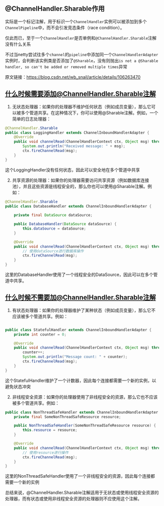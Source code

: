## @ChannelHandler.Sharable作用

实际是一个标记注解，用于标识一个`ChannelHandler`实例可以被添加到多个`ChannelPipeline`中，而不会引发竞态条件（race condition）。

仅此而已，至于一个`ChannelHandler`是否单例和`@ChannelHandler.Sharable`注解没有什么关系

不过当netty尝试往多个`channel`的`pipeline`中添加同一个`ChannelHandlerAdapter`实例时，会判断该实例类是否添加了`@Sharable`，没有则抛出`is not a @Sharable handler, so can't be added or removed multiple times`异常


原文链接：https://blog.csdn.net/wb_snail/article/details/106263470

## 什么时候需要添加@ChannelHandler.Sharable注解

1. 无状态处理器：如果你的处理器不维护任何状态（例如成员变量），那么它可以被多个管道共享。在这种情况下，你可以使用@Sharable注解。例如，一个简单的日志处理器：
```java
@ChannelHandler.Sharable
public class LoggingHandler extends ChannelInboundHandlerAdapter {
    @Override
    public void channelRead(ChannelHandlerContext ctx, Object msg) throws Exception {
        System.out.println("Received message: " + msg);
        ctx.fireChannelRead(msg);
    }
}
```
这个LoggingHandler没有任何状态，因此可以安全地在多个管道中共享

2. 共享资源的处理器：如果你的处理器需要访问共享资源（例如数据库连接池），并且这些资源是线程安全的，那么你也可以使用@Sharable注解。例如：
```java
@ChannelHandler.Sharable
public class DatabaseHandler extends ChannelInboundHandlerAdapter {
    
    private final DataSource dataSource;

    public DatabaseHandler(DataSource dataSource) {
        this.dataSource = dataSource;
    }

    @Override
    public void channelRead(ChannelHandlerContext ctx, Object msg) throws Exception {
        // 使用dataSource进行数据库操作
        ctx.fireChannelRead(msg);
    }
}
```
这里的DatabaseHandler使用了一个线程安全的DataSource，因此可以在多个管道中共享。

## 什么时候不需要加@ChannelHandler.Sharable注解
1. 有状态处理器：如果你的处理器维护了某种状态（例如成员变量），那么它不应该被多个管道共享。例如：

```java

public class StatefulHandler extends ChannelInboundHandlerAdapter {
    private int counter = 0;

    @Override
    public void channelRead(ChannelHandlerContext ctx, Object msg) throws Exception {
        counter++;
        System.out.println("Message count: " + counter);
        ctx.fireChannelRead(msg);
    }
}
```

这个StatefulHandler维护了一个计数器，因此每个连接都需要一个新的实例，以避免状态冲突

2. 非线程安全资源：如果你的处理器使用了非线程安全的资源，那么它也不应该被多个管道共享。例如：
```java
public class NonThreadSafeHandler extends ChannelInboundHandlerAdapter {
    private final SomeNonThreadSafeResource resource;

    public NonThreadSafeHandler(SomeNonThreadSafeResource resource) {
        this.resource = resource;
    }

    @Override
    public void channelRead(ChannelHandlerContext ctx, Object msg) throws Exception {
        // 使用resource进行操作
        ctx.fireChannelRead(msg);
    }
}
```
这里的NonThreadSafeHandler使用了一个非线程安全的资源，因此每个连接都需要一个新的实例

总结来说，@ChannelHandler.Sharable注解适用于无状态或使用线程安全资源的处理器，而有状态或使用非线程安全资源的处理器则不应使用这个注解。

